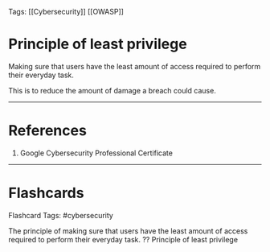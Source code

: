 Tags: [[Cybersecurity]] [[OWASP]]
# Principle of least privilege

Making sure that users have the least amount of access required to perform their everyday task.

This is to reduce the amount of damage a breach could cause.

---
# References

1. Google Cybersecurity Professional Certificate

---
# Flashcards

Flashcard Tags: #cybersecurity 

The principle of making sure that users have the least amount of access required to perform their everyday task.
??
Principle of least privilege
<!--SR:!2024-05-16,14,290!2024-05-10,10,270-->